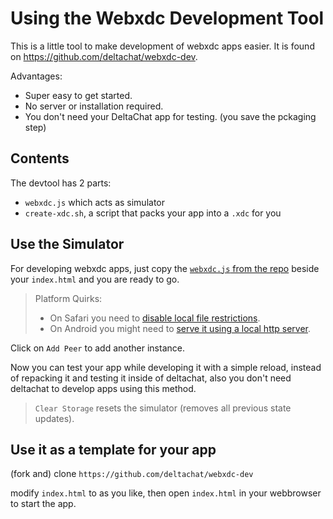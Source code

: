 # Using the Webxdc Development Tool

This is a little tool to make development of webxdc apps easier.
It is found on <https://github.com/deltachat/webxdc-dev>.

Advantages:

- Super easy to get started.
- No server or installation required.
- You don't need your DeltaChat app for testing. (you save the pckaging step)

## Contents

The devtool has 2 parts:

- `webxdc.js` which acts as simulator
- `create-xdc.sh`, a script that packs your app into a `.xdc` for you

## Use the Simulator

For developing webxdc apps, just copy the [`webxdc.js` from the repo](https://github.com/deltachat/webxdc-dev/blob/master/webxdc.js) beside your `index.html` and you are ready to go.

> Platform Quirks:
>
> - On Safari you need to [disable local file restrictions](./02_02_01_dev_tool_safari.md).
> - On Android you might need to [serve it using a local http server](./02_02_02_dev_tool_android.md).

Click on `Add Peer` to add another instance.

Now you can test your app while developing it with a simple reload, instead of repacking it and testing it inside of deltachat, also you don't need deltachat to develop apps using this method.

> `Clear Storage` resets the simulator (removes all previous state updates).

## Use it as a template for your app

(fork and) clone `https://github.com/deltachat/webxdc-dev`

modify `index.html` to as you like, then open `index.html` in your webbrowser to start the app.
